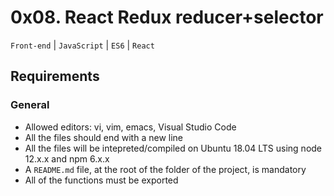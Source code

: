 # 0x08. React Redux reducer+selector
```Front-end``` | ```JavaScript``` | ```ES6``` | ```React```
## Requirements
### General
* Allowed editors: vi, vim, emacs, Visual Studio Code
* All the files should end with a new line
* All the files will be intepreted/compiled on Ubuntu 18.04 LTS using node 12.x.x and npm 6.x.x
* A ```README.md``` file, at the root of the folder of the project, is mandatory
* All of the functions must be exported